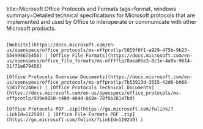 title=Microsoft Office Protocols and Formats
tags=format, windows
summary=Detailed technical specifications for Microsoft protocols that are implemented and used by Office to interoperate or communicate with other Microsoft products.
~~~~~~

[Website](https://docs.microsoft.com/en-us/openspecs/office_protocols/ms-offprotlp/5859f0f1-a929-475b-9b23-554994675456) | [Office File Formats](https://docs.microsoft.com/en-us/openspecs/office_file_formats/ms-offfflp/8aea05e3-8c1e-4a9a-9614-31f71e679456)

[Office Protocols Overview Documents](https://docs.microsoft.com/en-us/openspecs/office_protocols/ms-offprotlp/7b53913d-3555-42d6-b968-52d1f7c240ec) | [Office Protocols Technical Documents](https://docs.microsoft.com/en-us/openspecs/office_protocols/ms-offprotlp/939e9850-c48d-464d-860e-78f8b281e7bd)

[Office Protocols PDF .zip](https://go.microsoft.com/fwlink/?LinkId=112500) | [Office File Formats PDF .zip](https://go.microsoft.com/fwlink/?LinkId=119249) | 
